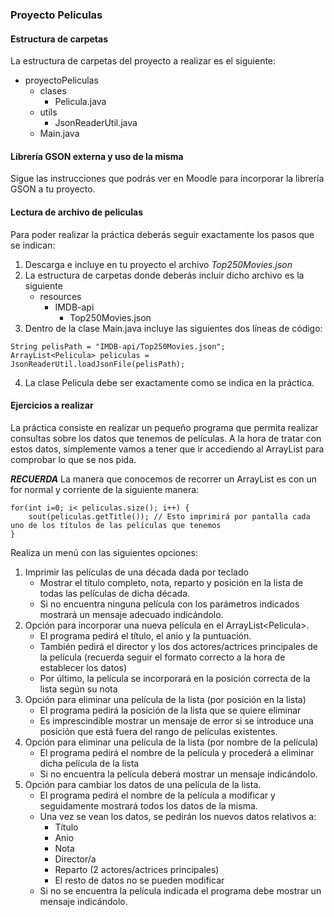 ### Proyecto Peliculas

#### Estructura de carpetas
La estructura de carpetas del proyecto a realizar es el siguiente:

- proyectoPeliculas
  - clases
    - Pelicula.java
  - utils
    - JsonReaderUtil.java
  - Main.java

#### Librería GSON externa y uso de la misma

Sigue las instrucciones que podrás ver en Moodle para incorporar la librería GSON a tu proyecto.

#### Lectura de archivo de peliculas

Para poder realizar la práctica deberás seguir exactamente los pasos que se indican:
1. Descarga e incluye en tu proyecto el archivo *Top250Movies.json*
2. La estructura de carpetas donde deberás incluir dicho archivo es la siguiente
   - resources
     - IMDB-api
       - Top250Movies.json
3. Dentro de la clase Main.java incluye las siguientes dos líneas de código:
```java:
String pelisPath = "IMDB-api/Top250Movies.json";
ArrayList<Pelicula> peliculas = JsonReaderUtil.loadJsonFile(pelisPath);
```
4. La clase Pelicula debe ser exactamente como se indica en la práctica.

#### Ejercicios a realizar

La práctica consiste en realizar un pequeño programa que permita realizar consultas sobre los datos que tenemos de películas. 
A la hora de tratar con estos datos, simplemente vamos a tener que ir accediendo al ArrayList para comprobar lo que se nos pida.

***RECUERDA***
La manera que conocemos de recorrer un ArrayList es con un for normal y corriente de la siguiente manera:
```java:
for(int i=0; i< peliculas.size(); i++) {
    sout(peliculas.getTitle()); // Esto imprimirá por pantalla cada uno de los títulos de las películas que tenemos 
}
```

Realiza un menú con las siguientes opciones:

1. Imprimir las películas de una década dada por teclado
   - Mostrar el título completo, nota, reparto y posición en la lista de todas las películas de dicha década.
   - Si no encuentra ninguna película con los parámetros indicados mostrará un mensaje adecuado indicándolo.
2. Opción para incorporar una nueva película en el ArrayList\<Pelicula>.
   - El programa pedirá el título, el anio y la puntuación.
   - También pedirá el director y los dos actores/actrices principales de la película (recuerda seguir el formato correcto a la hora de establecer los datos)
   - Por último, la película se incorporará en la posición correcta de la lista según su nota
3. Opción para eliminar una película de la lista (por posición en la lista)
   - El programa pedirá la posición de la lista que se quiere eliminar
   - Es imprescindible mostrar un mensaje de error si se introduce una posición que está fuera del rango de películas existentes.
4. Opción para eliminar una película de la lista (por nombre de la película)
   - El programa pedirá el nombre de la película y procederá a eliminar dicha película de la lista
   - Si no encuentra la película deberá mostrar un mensaje indicándolo.
5. Opción para cambiar los datos de una película de la lista.
   - El programa pedirá el nombre de la película a modificar y seguidamente mostrará todos los datos de la misma.
   - Una vez se vean los datos, se pedirán los nuevos datos relativos a:
     - Título
     - Anio
     - Nota
     - Director/a
     - Reparto (2 actores/actrices principales)
     - El resto de datos no se pueden modificar
   - Si no se encuentra la película indicada el programa debe mostrar un mensaje indicándolo.